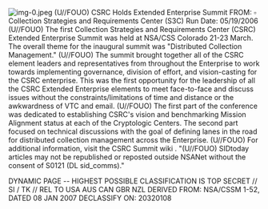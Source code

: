 ![img-0.jpeg](img-0.jpeg)
(U//FOUO) CSRC Holds Extended Enterprise Summit
FROM: $\square$
Collection Strategies and Requirements Center (S3C)
Run Date: 05/19/2006
(U//FOUO) The first Collection Strategies and Requirements Center (CSRC) Extended Enterprise Summit was held at NSA/CSS Colorado 21-23 March. The overall theme for the inaugural summit was "Distributed Collection Management."
(U//FOUO) The summit brought together all of the CSRC element leaders and representatives from throughout the Enterprise to work towards implementing governance, division of effort, and vision-casting for the CSRC enterprise. This was the first opportunity for the leadership of all the CSRC Extended Enterprise elements to meet face-to-face and discuss issues without the constraints/limitations of time and distance or the awkwardness of VTC and email.
(U//FOUO) The first part of the conference was dedicated to establishing CSRC's vision and benchmarking Mission Alignment status at each of the Cryptologic Centers. The second part focused on technical discussions with the goal of defining lanes in the road for distributed collection management across the Enterprise.
(U//FOUO) For additional information, visit the CSRC Summit wiki .
"(U//FOUO) SIDtoday articles may not be republished or reposted outside NSANet without the consent of S0121 (DL sid_comms)."

DYNAMIC PAGE -- HIGHEST POSSIBLE CLASSIFICATION IS
TOP SECRET // SI / TK // REL TO USA AUS CAN GBR NZL
DERIVED FROM: NSA/CSSM 1-52, DATED 08 JAN 2007 DECLASSIFY ON: 20320108
